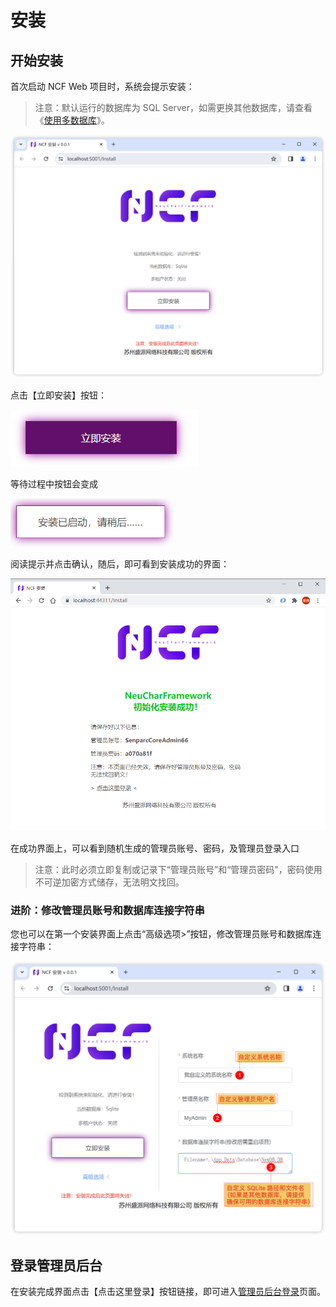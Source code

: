 # 安装

## 开始安装

首次启动 NCF Web 项目时，系统会提示安装：

> 注意：默认运行的数据库为 SQL Server，如需更换其他数据库，请查看《[使用多数据库](/start/database/mutil_database_support.html)》。

<img src="./images/install-01.png" />

点击【立即安装】按钮：

<img src="./images/install-02.png" />

等待过程中按钮会变成

<img src="./images/install-02-2.png" width="261" />

阅读提示并点击确认，随后，即可看到安装成功的界面：

<img src="./images/install-03.png" />

在成功界面上，可以看到随机生成的管理员账号、密码，及管理员登录入口

> 注意：此时必须立即复制或记录下“管理员账号”和“管理员密码"，密码使用不可逆加密方式储存，无法明文找回。

### 进阶：修改管理员账号和数据库连接字符串

您也可以在第一个安装界面上点击“高级选项>”按钮，修改管理员账号和数据库连接字符串：

<img src="./images/install-04.png" />

## 登录管理员后台

在安装完成界面点击【点击这里登录】按钮链接，即可进入[管理员后台登录](/start/start-develop/admin-login.html)页面。